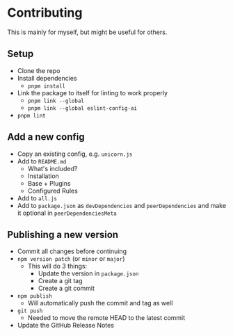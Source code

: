 # Contributing

This is mainly for myself, but might be useful for others.

## Setup

- Clone the repo
- Install dependencies
  - `pnpm install`
- Link the package to itself for linting to work properly
  - `pnpm link --global`
  - `pnpm link --global eslint-config-ai`
- `pnpm lint`

## Add a new config

- Copy an existing config, e.g. `unicorn.js`
- Add to `README.md`
  - What's included?
  - Installation
  - Base + Plugins
  - Configured Rules
- Add to `all.js`
- Add to `package.json` as `devDependencies` and `peerDependencies` and make it optional in `peerDependenciesMeta`

## Publishing a new version

- Commit all changes before continuing
- `npm version patch` (or `minor` or `major`)
  - This will do 3 things:
    - Update the version in `package.json`
    - Create a git tag
    - Create a git commit
- `npm publish`
  - Will automatically push the commit and tag as well
- `git push`
  - Needed to move the remote HEAD to the latest commit
- Update the GitHub Release Notes
